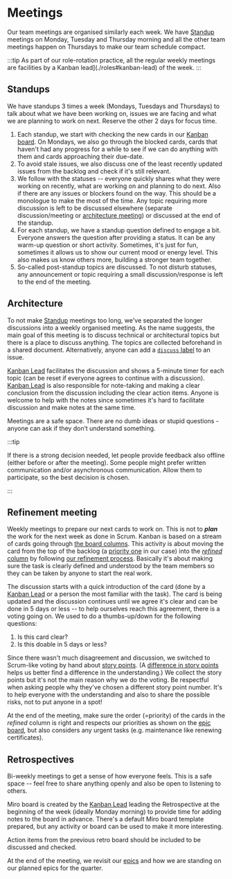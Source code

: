 # Meetings

Our team meetings are organised similarly each week. We have [Standup](#standup) meetings on Monday, Tuesday and Thursday morning and all the other team meetings happen on Thursdays to make our team schedule compact.

:::tip
As part of our role-rotation practice, all the regular weekly meetings are facilities by a Kanban lead](./roles#kanban-lead) of the week.
:::

## Standups

We have standups 3 times a week (Mondays, Tuesdays and Thursdays) to talk about what we have been working on, issues we are facing and what we are planning to work on next. Reserve the other 2 days for focus time.

1. Each standup, we start with checking the new cards in our [Kanban board](./kanban#packit-kanban-board). On Mondays, we also go through the blocked cards, cards that haven't had any progress for a while to see if we can do anything with them and cards approaching their due-date.
2. To avoid stale issues, we also discuss one of the least recently updated issues from the backlog and check if it's still relevant.
3. We follow with the statuses -- everyone quickly shares what they were working on recently, what are working on and planning to do next. Also if there are any issues or blockers found on the way. This should be a monologue to make the most of the time. Any topic requiring more discussion is left to be discussed elsewhere (separate discussion/meeting or [architecture meeting](#architecture)) or discussed at the end of the standup.
4. For each standup, we have a standup question defined to engage a bit. Everyone answers the question after providing a status. It can be any warm-up question or short activity. Sometimes, it's just for fun, sometimes it allows us to show our current mood or energy level. This also makes us know others more, building a stronger team together.
5. So-called post-standup topics are discussed. To not disturb statuses, any announcement or topic requiring a small discussion/response is left to the end of the meeting.

## Architecture

To not make [Standup](#standup) meetings too long, we've separated the longer discussions into a weekly organised meeting. As the name suggests, the main goal of this meeting is to discuss technical or architectural topics but there is a place to discuss anything. The topics are collected beforehand in a shared document. Alternatively, anyone can add a [`discuss` label](./kanban#discuss) to an issue.

[Kanban Lead](./roles#kanban-lead) facilitates the discussion and shows a 5-minute timer for each topic (can be reset if everyone agrees to continue with a discussion). [Kanban Lead](./roles#kanban-lead) is also responsible for note-taking and making a clear conclusion from the discussion including the clear action items. Anyone is welcome to help with the notes since sometimes it's hard to facilitate discussion and make notes at the same time.

Meetings are a safe space. There are no dumb ideas or stupid questions - anyone can ask if they don’t understand something.

:::tip

If there is a strong decision needed, let people provide feedback also offline (either before or after the meeting). Some people might prefer written communication and/or asynchronous communication. Allow them to participate, so the best decision is chosen.

:::

## Refinement meeting

Weekly meetings to prepare our next cards to work on. This is not to **_plan_** the work for the next week as done in Scrum. Kanban is based on a stream of cards going through [the board columns](./kanban#card-states-board-columns). This activity is about moving the card from the top of the backlog (a [priority one](./kanban#priority-backlog) in our case) into the [_refined_ column](./kanban#refined) by following [our refinement process](./kanban#refine).
Basically it's about making sure the task is clearly defined and understood by the team members so they can be taken by anyone to start the real work.

The discussion starts with a quick introduction of the card (done by a [Kanban Lead](./roles#kanban-lead) or a person the most familiar with the task). The card is being updated and the discussion continues until we agree it's clear and can be done in 5 days or less -- to help ourselves reach this agreement, there is a voting going on. We used to do a thumbs-up/down for the following questions:

1. Is this card clear?
2. Is this doable in 5 days or less?

Since there wasn't much disagreement and discussion, we switched to Scrum-like voting by hand about [story points](./kanban#story-points). (A [difference in story points](./kanban#story-point-scale) helps us better find a difference in the understanding.) We collect the story points but it's not the main reason why we do the voting. Be respectful when asking people why they've chosen a different story point number. It's to help everyone with the understanding and also to share the possible risks, not to put anyone in a spot!

At the end of the meeting, make sure the order (=priority) of the cards in the _refined_ column is right and respects our priorities as shown on the [epic board](https://github.com/orgs/packit/projects/7/views/29), but also considers any urgent tasks (e.g. maintenance like renewing certificates).

## Retrospectives

Bi-weekly meetings to get a sense of how everyone feels. This is a safe space -- feel free to share anything openly and also be open to listening to others.

Miro board is created by the [Kanban Lead](./roles#kanban-lead) leading the Retrospective at the beginning of the week (ideally Monday morning) to provide time for adding notes to the board in advance.
There's a default Miro board template prepared, but any activity or board can be used to make it more interesting.

Action items from the previous retro board should be included to be discussed and checked.

At the end of the meeting, we revisit our [epics](https://github.com/orgs/packit/projects/7/views/29) and how we are standing on our planned epics for the quarter.
